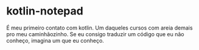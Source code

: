# kotlin-notepad

É meu primeiro contato com kotlin. 
Um daqueles cursos com areia demais pro meu caminhãozinho.
Se eu consigo traduzir um código que eu não conheço, imagina um que eu conheço.
